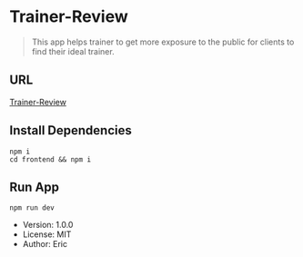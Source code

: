 # Trainer-Review
> This app helps trainer to get more exposure to the public for clients to find their ideal trainer.
## URL
[Trainer-Review](https://trainer-review.herokuapp.com/)

## Install Dependencies

```
npm i
cd frontend && npm i

```
## Run App

```
npm run dev
```

- Version: 1.0.0
- License: MIT
- Author: Eric

